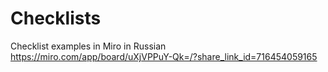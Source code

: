 # Checklists
Checklist examples in Miro in Russian
https://miro.com/app/board/uXjVPPuY-Qk=/?share_link_id=716454059165
